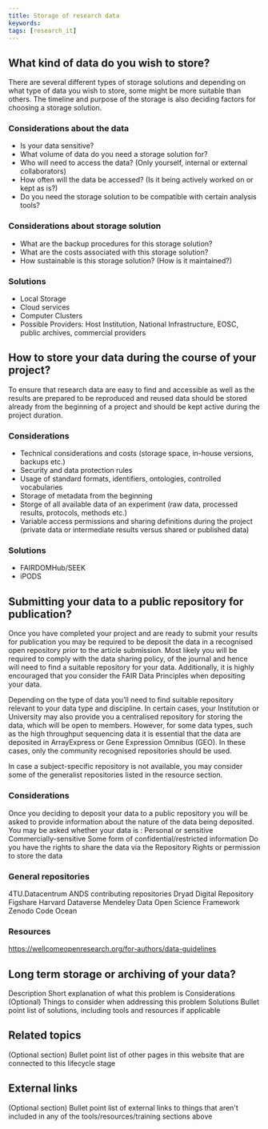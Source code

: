 ```yaml
---
title: Storage of research data
keywords:
tags: [research_it] 
---
```


## What kind of data do you wish to store?

There are several different types of storage solutions and depending on
what type of data you wish to store, some might be more suitable than others.
The timeline and purpose of the storage is also deciding factors for choosing
a storage solution.

### Considerations about the data
* Is your data sensitive?
* What volume of data do you need a storage solution for?
* Who will need to access the data? (Only yourself, internal or external collaborators)
* How often will the data be accessed? (Is it being actively worked on or kept as is?)
* Do you need the storage solution to be compatible with certain analysis tools?

### Considerations about storage solution
* What are the backup procedures for this storage solution?
* What are the costs associated with this storage solution?
* How sustainable is this storage solution? (How is it maintained?)

### Solutions
* Local Storage
* Cloud services
* Computer Clusters
* Possible Providers: Host Institution, National Infrastructure, EOSC, public archives, commercial providers


## How to store your data during the course of your project?

To ensure that research data are easy to find and accessible as well as the results are prepared to be reproduced and reused data should be stored already from the beginning of a project and should be kept active during the project duration. 

### Considerations
* Technical considerations and costs (storage space, in-house versions, backups etc.)
* Security and data protection rules
* Usage of standard formats, identifiers, ontologies, controlled vocabularies
* Storage of metadata from the beginning 
* Storge of all available data of an experiment (raw data, processed results, protocols, methods etc.)
* Variable access permissions and sharing definitions during the project (private data or intermediate results versus shared or published data)

### Solutions 
* FAIRDOMHub/SEEK
* iPODS


## Submitting your data to a public repository for publication?

Once you have completed your project and are ready to submit your results for publication you may be required to be deposit the data in a recognised open repository prior to the article submission. Most likely you will be required to comply with the data sharing policy, of the journal and hence will need to find a suitable repository for your data. Additionally, it is highly encouraged that you consider the FAIR Data Principles when depositing your data.

Depending on the type of data you’ll need to find suitable repository relevant to your data type and discipline. In certain cases, your Institution or University may also provide you a centralised repository for storing the data, which will be open to members. However, for some data types, such as the high throughput sequencing data it is essential that the data are deposited in ArrayExpress or Gene Expression Omnibus (GEO). In these cases, only the community recognised repositories should be used.

In case a subject-specific repository is not available, you may consider some of the generalist repositories listed in the resource section.

### Considerations
Once you deciding to deposit your data to a public repository you will be asked to provide information about the nature of the data being deposited. You may be asked whether your data is :
  Personal or sensitive
  Commercially-sensitive 
  Some form of confidential/restricted information 
  Do you have the rights to share the data via the Repository
  Rights or permission to store the data 

### General repositories
4TU.Datacentrum
ANDS contributing repositories
Dryad Digital Repository
Figshare
Harvard Dataverse
Mendeley Data
Open Science Framework
Zenodo
Code Ocean 

### Resources
https://wellcomeopenresearch.org/for-authors/data-guidelines


## Long term storage or archiving of your data?
Description
Short explanation of what this problem is
Considerations
(Optional) Things to consider when addressing this problem 
Solutions
Bullet point list of solutions, including tools and resources if applicable

## Related topics
(Optional section)
Bullet point list of other pages in this website that are connected to this lifecycle stage

## External links
(Optional section)
Bullet point list of external links to things that aren't included in any of the tools/resources/training sections above


